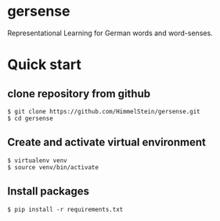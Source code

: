 # gersense

Representational Learning for German words and word-senses.

# Quick start

## clone repository from github
```
$ git clone https://github.com/HimmelStein/gersense.git
$ cd gersense
```

## Create and activate virtual environment
```
$ virtualenv venv
$ source venv/bin/activate
```

## Install packages
```
$ pip install -r requirements.txt
```


